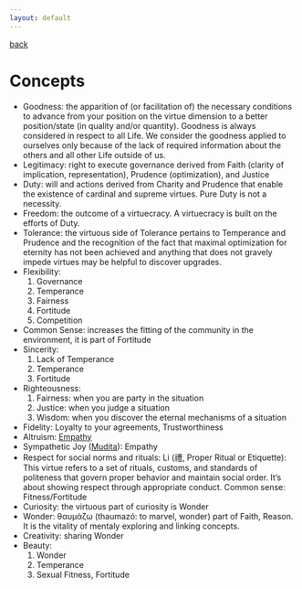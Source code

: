 ```yaml
---
layout: default
---
```

[back](./)

# Concepts

- Goodness: the apparition of (or facilitation of) the necessary conditions to advance from your position on the virtue dimension to a better position/state (in quality and/or quantity). Goodness is always considered in respect to all Life. We consider the goodness applied to ourselves only because of the lack of required information about the others and all other Life outside of us.
- Legitimacy: right to execute governance derived from Faith (clarity of implication, representation), Prudence (optimization), and Justice
- Duty: will and actions derived from Charity and Prudence that enable the existence of cardinal and supreme virtues. Pure Duty is not a necessity.
- Freedom: the outcome of a virtuecracy. A virtuecracy is built on the efforts of Duty.
- Tolerance: the virtuous side of Tolerance pertains to Temperance and Prudence and the recognition of the fact that maximal optimization for eternity has not been achieved and anything that does not gravely impede virtues may be helpful to discover upgrades.
- Flexibility: 
    1. Governance
    1. Temperance
    1. Fairness
    1. Fortitude
    1. Competition
- Common Sense: increases the fitting of the community in the environment, it is part of Fortitude
- Sincerity: 
    1. Lack of Temperance
    1. Temperance
    1. Fortitude
- Righteousness:
    1. Fairness: when you are party in the situation
    1. Justice: when you judge a situation
    1. Wisdom: when you discover the eternal mechanisms of a situation
- Fidelity: Loyalty to your agreements, Trustworthiness
- Altruism: [Empathy](3concepts.html)
- Sympathetic Joy ([Mudita](https://en.wikipedia.org/wiki/Mudita)): Empathy
- Respect for social norms and rituals: Li (禮, Proper Ritual or Etiquette): This virtue refers to a set of rituals, customs, and standards of politeness that govern proper behavior and maintain social order. It’s about showing respect through appropriate conduct. Common sense: Fitness/Fortitude
- Curiosity: the virtuous part of curiosity is Wonder
- Wonder: θαυμάζω (thaumazó: to marvel, wonder) part of Faith, Reason. It is the vitality of mentaly exploring and linking concepts.
- Creativity: sharing Wonder
- Beauty:
    1. Wonder
    1. Temperance
    1. Sexual Fitness, Fortitude


